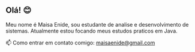 ## Olá! 😊
Meu nome é Maisa Enide, sou estudante de analise e desenvolvimento de sistemas. Atualmente estou focando meus estudos praticos em Java.

📫 Como entrar em contato comigo: maisaenide@gmail.com

<!---
MaisaEnide/MaisaEnide is a ✨ special ✨ repository because its `README.md` (this file) appears on your GitHub profile.
You can click the Preview link to take a look at your changes.
--->
